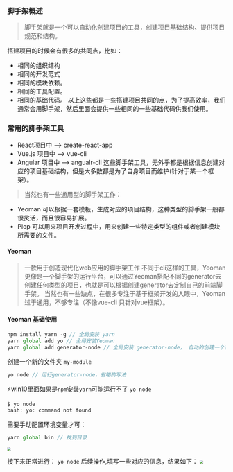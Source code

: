 <!--
 * @Date: 2021-07-17 10:40:02
 * @LastEditors: chuhongguang
-->
### 脚手架概述
> 脚手架就是一个可以自动化创建项目的工具，创建项目基础结构、提供项目规范和结构。

搭建项目的时候会有很多的共同点，比如：
- 相同的组织结构
- 相同的开发范式
- 相同的模块依赖。
- 相同的工具配置。
- 相同的基础代码。
以上这些都是一些搭建项目共同的点，为了提高效率，我们通常会用脚手架，然后里面会提供一些相同的一些基础代码供我们使用。

### 常用的脚手架工具
- React项目中 --> create-react-app
- Vue.js 项目中 --> vue-cli
- Angular 项目中 --> angualr-cli
这些脚手架工具，无外乎都是根据信息创建对应的项目基础结构，但是大多数都是为了自身项目而维护(针对于某一个框架）。
> 当然也有一些通用型的脚手架工作：
-  Yeoman
可以根据一套模板，生成对应的项目结构，这种类型的脚手架一般都很灵活，而且很容易扩展。
- Plop
可以用来项目开发过程中，用来创建一些特定类型的组件或者创建模块所需要的文件。

#### Yeoman
> 一款用于创造现代化web应用的脚手架工作
不同于cli这样的工具，Yeoman更像是一个脚手架的运行平台，可以通过Yeoman搭配不同的generator去创建任何类型的项目，也就是可以根据创建generator去定制自己的前端脚手架。
当然也有一些缺点，在很多专注于基于框架开发的人眼中，Yeoman过于通用，不够专注（不像vue-cli 只针对vue框架）。

#### Yeoman 基础使用
```js
npm install yarn -g // 全局安装 yarn
yarn global add yo // 全局安装Yeoman
yarn global add generator-node // 全局安装 generator-node， 自动的创建一个新的 node module
```
创建一个新的文件夹 `my-module`
```js
yo node // 运行generator-node，省略的写法
```
⚡win10里面如果是`npm`安装`yarn`可能运行不了 `yo node`
```js
$ yo node
bash: yo: command not found
```

需要手动配置环境变量才可：
```js
yarn global bin // 找到目录
```

<img src="C:\Users\chu\Documents\learning-notes\大前端\前端工程化\img\win10中yarn配置环境变量.png" style="zoom: 50%;" />

接下来正常进行： `yo node` 后续操作,填写一些对应的信息，结果如下：
<img src="C:\Users\chu\Documents\learning-notes\大前端\前端工程化\img\yo-node-test.png" style="zoom: 50%;" />